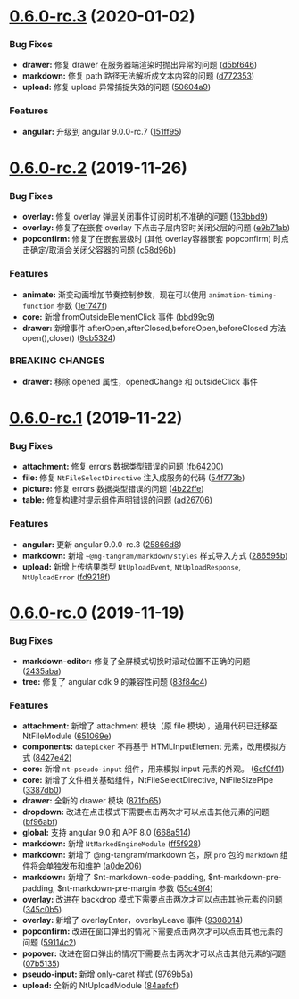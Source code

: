 # [0.6.0-rc.3](https://github.com/livebridge-lab/ng-tangram/compare/0.6.0-rc.2...0.6.0-rc.3) (2020-01-02)


### Bug Fixes

* **drawer:** 修复 drawer 在服务器端渲染时抛出异常的问题 ([d5bf646](https://github.com/livebridge-lab/ng-tangram/commit/d5bf646eea75b9be67ad06579e0977e01c785d3a))
* **markdown:** 修复 path 路径无法解析成文本内容的问题 ([d772353](https://github.com/livebridge-lab/ng-tangram/commit/d7723530a8339ad724c2cb0a5843d72b62e0ed82))
* **upload:** 修复 upload 异常捕捉失效的问题 ([50604a9](https://github.com/livebridge-lab/ng-tangram/commit/50604a95bb885ef445ff305b9a560d97615fc8e2))


### Features

* **angular:** 升级到 angular 9.0.0-rc.7 ([151ff95](https://github.com/livebridge-lab/ng-tangram/commit/151ff9507b7c13397f9e4316362fd2795210d4f5))



# [0.6.0-rc.2](https://github.com/livebridge-lab/ng-tangram/compare/0.6.0-rc...0.6.0-rc.2) (2019-11-26)

### Bug Fixes

* **overlay:** 修复 overlay 弹层关闭事件订阅时机不准确的问题 ([163bbd9](https://github.com/livebridge-lab/ng-tangram/commit/163bbd9dfeef8fb206556d3aa70797bdfc4232af))
* **overlay:** 修复了在嵌套 overlay 下点击子层内容时关闭父层的问题 ([e9b71ab](https://github.com/livebridge-lab/ng-tangram/commit/e9b71ab32405e0597b18085662eedd390a616685))
* **popconfirm:** 修复了在嵌套层级时 (其他 overlay容器嵌套 popconfirm) 时点击确定/取消会关闭父容器的问题 ([c58d96b](https://github.com/livebridge-lab/ng-tangram/commit/c58d96b3c46475e10c5f5603c01682a5164eb1bf))

### Features

* **animate:** 渐变动画增加节奏控制参数，现在可以使用 `animation-timing-function` 参数 ([1e1747f](https://github.com/livebridge-lab/ng-tangram/commit/1e1747f6dd87f951be52ef53f078c53660cccc79))
* **core:** 新增 fromOutsideElementClick 事件 ([bbd99c9](https://github.com/livebridge-lab/ng-tangram/commit/bbd99c93730528b4efab8a72febed7751164ccdc))
* **drawer:** 新增事件 afterOpen,afterClosed,beforeOpen,beforeClosed 方法 open(),close() ([9cb5324](https://github.com/livebridge-lab/ng-tangram/commit/9cb532458caa7ebf32f53ffae70468cef439154a))

### BREAKING CHANGES

* **drawer:** 移除 opened 属性，openedChange 和 outsideClick 事件

# [0.6.0-rc.1](https://github.com/livebridge-lab/ng-tangram/compare/0.6.0-rc.0...0.6.0-rc.1) (2019-11-22)

### Bug Fixes

* **attachment:** 修复 errors 数据类型错误的问题 ([fb64200](https://github.com/livebridge-lab/ng-tangram/commit/fb6420040c5af71a8a93645c0a612e3b4328d87e))
* **file:** 修复 `NtFileSelectDirective` 注入成服务的代码 ([54f773b](https://github.com/livebridge-lab/ng-tangram/commit/54f773baad97766ee4a9ee91a74f65c48b6d6f4d))
* **picture:** 修复 errors 数据类型错误的问题 ([4b22ffe](https://github.com/livebridge-lab/ng-tangram/commit/4b22ffe863d5ca254d1933eef79457b8b011543d))
* **table:** 修复构建时提示组件声明错误的问题 ([ad26706](https://github.com/livebridge-lab/ng-tangram/commit/ad267064b306f2c21600d5cf8bb06012aebe2eb7))


### Features

* **angular:** 更新 angular 9.0.0-rc.3 ([25866d8](https://github.com/livebridge-lab/ng-tangram/commit/25866d8a9dc2c3d779849b5d5e662346d38b5702))
* **markdown:** 新增 `~@ng-tangram/markdown/styles` 样式导入方式 ([286595b](https://github.com/livebridge-lab/ng-tangram/commit/286595b7e4a3151c0ebc4eb892022317837a862c))
* **upload:** 新增上传结果类型 `NtUploadEvent`, `NtUploadResponse`, `NtUploadError` ([fd9218f](https://github.com/livebridge-lab/ng-tangram/commit/fd9218f9143054f133c776abb74bb4c4e89bd715))


# [0.6.0-rc.0](https://github.com/livebridge-lab/ng-tangram/compare/0.4.0...0.6.0-rc.0) (2019-11-19)


### Bug Fixes

* **markdown-editor:** 修复了全屏模式切换时滚动位置不正确的问题 ([2435aba](https://github.com/livebridge-lab/ng-tangram/commit/2435aba291fc2c836ca0476fc0aed0e56d714239))
* **tree:** 修复了 angular cdk 9 的兼容性问题 ([83f84c4](https://github.com/livebridge-lab/ng-tangram/commit/83f84c483b6e88963fffd6afc564e2652cb8ae89))

### Features

* **attachment:** 新增了 attachment 模块（原 file 模块），通用代码已迁移至 NtFileModule ([651069e](https://github.com/livebridge-lab/ng-tangram/commit/651069ea57c290474abbcd91bb7e096831fc0c13))
* **components:** `datepicker` 不再基于 HTMLInputElement 元素，改用模拟方式 ([8427e42](https://github.com/livebridge-lab/ng-tangram/commit/8427e4215dc99d1295ed8efb155e5f8683ef9972))
* **core:** 新增 `nt-pseudo-input` 组件，用来模拟 input 元素的外观。 ([6cf0f41](https://github.com/livebridge-lab/ng-tangram/commit/6cf0f41d6dcbbf38e5d0356641731b8fc288694e))
* **core:** 新增了文件相关基础组件，NtFileSelectDirective, NtFileSizePipe ([3387db0](https://github.com/livebridge-lab/ng-tangram/commit/3387db0b7f21210e65f6953339549a3f4a5a8eab))
* **drawer:** 全新的 drawer 模块 ([871fb65](https://github.com/livebridge-lab/ng-tangram/commit/871fb657e88790d0a35c9bda7aafe9601144832b))
* **dropdown:** 改进在点击模式下需要点击两次才可以点击其他元素的问题 ([bf96abf](https://github.com/livebridge-lab/ng-tangram/commit/bf96abf5abc2cbed062a3c666665f4b8313b6bff))
* **global:** 支持 angular 9.0 和 APF 8.0 ([668a514](https://github.com/livebridge-lab/ng-tangram/commit/668a5145cf0b8c5f4c9628690126ea2ca6553f84))
* **markdown:** 新增 `NtMarkedEngineModule` ([ff5f928](https://github.com/livebridge-lab/ng-tangram/commit/ff5f9289c107e180e8ba94acd045ba1de1b9b141))
* **markdown:** 新增了 @ng-tangram/markdown 包，原 `pro` 包的 `markdown` 组件将会单独发布和维护 ([a0de206](https://github.com/livebridge-lab/ng-tangram/commit/a0de206d09e1a393341d6e28a932ebcdd7c6a413))
* **markdown:** 新增了 $nt-markdown-code-padding, $nt-markdown-pre-padding, $nt-markdown-pre-margin 参数 ([55c49f4](https://github.com/livebridge-lab/ng-tangram/commit/55c49f4d4c2fadf501530d213b76f6a896950b7a))
* **overlay:** 改进在 backdrop 模式下需要点击两次才可以点击其他元素的问题 ([345c0b5](https://github.com/livebridge-lab/ng-tangram/commit/345c0b5fe0d2293a7a76f755e429e748e26802c0))
* **overlay:** 新增了 overlayEnter，overlayLeave 事件 ([9308014](https://github.com/livebridge-lab/ng-tangram/commit/9308014f1590d4de103d333473157389aaf5a11a))
* **popconfirm:** 改进在窗口弹出的情况下需要点击两次才可以点击其他元素的问题 ([59114c2](https://github.com/livebridge-lab/ng-tangram/commit/59114c2d97f27af8eb1f6639dac7ccfb689c5dc1))
* **popover:** 改进在窗口弹出的情况下需要点击两次才可以点击其他元素的问题 ([07b5135](https://github.com/livebridge-lab/ng-tangram/commit/07b5135238e4e030e272a675ad944603cf5f3c36))
* **pseudo-input:** 新增 only-caret 样式 ([9769b5a](https://github.com/livebridge-lab/ng-tangram/commit/9769b5a7f014316aed2e813984942bf70b257d18))
* **upload:** 全新的 NtUploadModule ([84aefcf](https://github.com/livebridge-lab/ng-tangram/commit/84aefcf8a03f543843b6d32875b224d2474b4d49))
